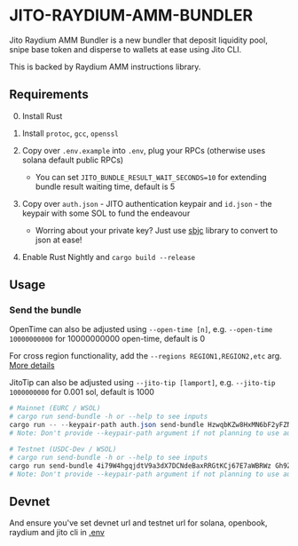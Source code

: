 # JITO-RAYDIUM-AMM-BUNDLER

Jito Raydium AMM Bundler is a new bundler that deposit liquidity pool, snipe base token and disperse to wallets at ease using Jito CLI.

This is backed by Raydium AMM instructions library.

## Requirements

0. Install Rust
1. Install `protoc`, `gcc`, `openssl`
2. Copy over `.env.example` into `.env`, plug your RPCs (otherwise uses solana default public RPCs)

   - You can set `JITO_BUNDLE_RESULT_WAIT_SECONDS=10` for extending bundle result waiting time, default is 5

3. Copy over `auth.json` - JITO authentication keypair and `id.json` - the keypair with some SOL to fund the endeavour

   - Worring about your private key? Just use [sbjc](https://lib.rs/crates/solana-base58-json-converter) library to convert to json at ease!

4. Enable Rust Nightly and `cargo build --release`

## Usage

### Send the bundle

OpenTime can also be adjusted using `--open-time [n]`, e.g. `--open-time 10000000000` for 10000000000 open-time, default is 0

For cross region functionality, add the `--regions REGION1,REGION2,etc` arg. [More details](https://jito-labs.gitbook.io/mev/searcher-services/recommendations#cross-region)

JitoTip can also be adjusted using `--jito-tip [lamport]`, e.g. `--jito-tip 1000000000` for 0.001 sol, default is 1000

```powershell
# Mainnet (EURC / WSOL)
# cargo run send-bundle -h or --help to see inputs
cargo run -- --keypair-path auth.json send-bundle HzwqbKZw8HxMN6bF2yFZNrht3c2iXXzpKcFu7uBEDKtr So11111111111111111111111111111111111111112 1000000000000000000 100000000 <WSOL mint> 800000000000000000 <EURC mint> 300000000 --disperse-wallets 96gYZGLnJYVFmbjzopPSU6QiEV5fGqZNyN9nmNhvrZU5
# Note: Don't provide --keypair-path argument if not planning to use authentication
```

```powershell
# Testnet (USDC-Dev / WSOL)
# cargo run send-bundle -h or --help to see inputs
cargo run send-bundle 4i79W4hgqjdtV9a3dX7DCNdeBaxRRGtKCj67E7aWBRWz Gh9ZwEmdLJ8DscKNTkTqPbNwLNNBjuSzaG9Vp2KGtKJr So11111111111111111111111111111111111111112 1000000000000000 100000000 So11111111111111111111111111111111111111112 800000000000000 Gh9ZwEmdLJ8DscKNTkTqPbNwLNNBjuSzaG9Vp2KGtKJr 1000000000000000000 --disperse-wallets B1mrQSpdeMU9gCvkJ6VsXVVoYjRGkNA7TtjMyqxrhecH
# Note: Don't provide --keypair-path argument if not planning to use authentication
```

## Devnet

And ensure you've set devnet url and testnet url for solana, openbook, raydium and jito cli in [.env](.env)

